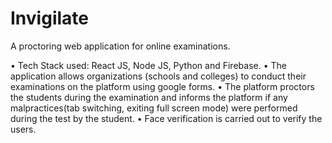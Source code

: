 # Invigilate
A proctoring web application for online examinations.

• Tech Stack used: React JS, Node JS, Python and Firebase.
• The application allows organizations (schools and colleges) to conduct their examinations on the platform using google forms.
• The platform proctors the students during the examination and informs the platform if any malpractices(tab switching, exiting full screen mode) were performed during the test by the student.
• Face verification is carried out to verify the users.
